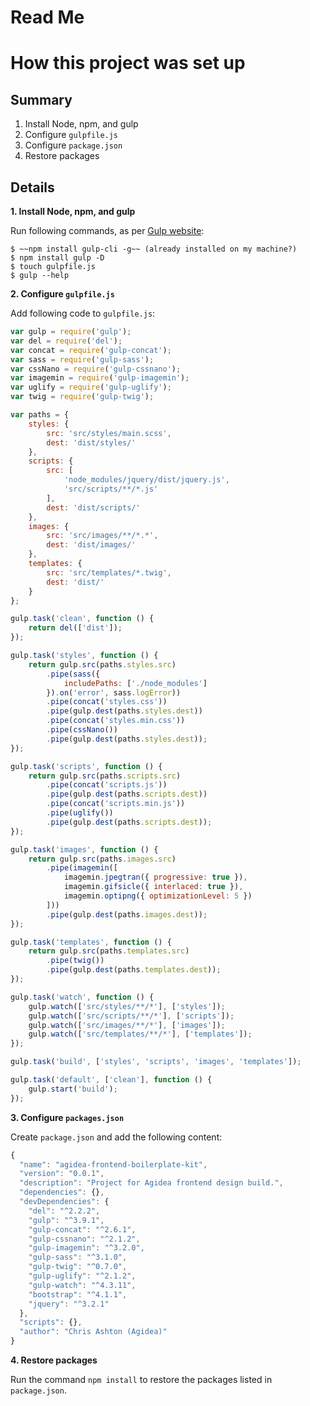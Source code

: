 # Read Me

# How this project was set up

## Summary
1. Install Node, npm, and gulp
2. Configure `gulpfile.js`
3. Configure `package.json`
4. Restore packages

## Details

**1. Install Node, npm, and gulp**

 Run following commands, as per [Gulp website](https://gulpjs.com):
```
$ ~~npm install gulp-cli -g~~ (already installed on my machine?)
$ npm install gulp -D
$ touch gulpfile.js
$ gulp --help
```

**2. Configure `gulpfile.js`**

Add following code to `gulpfile.js`:

```javascript
var gulp = require('gulp');
var del = require('del');
var concat = require('gulp-concat');
var sass = require('gulp-sass');
var cssNano = require('gulp-cssnano');
var imagemin = require('gulp-imagemin');
var uglify = require('gulp-uglify');
var twig = require('gulp-twig');

var paths = {
    styles: {
        src: 'src/styles/main.scss',
        dest: 'dist/styles/'
    },
    scripts: {
        src: [
            'node_modules/jquery/dist/jquery.js',
            'src/scripts/**/*.js'
        ],
        dest: 'dist/scripts/'
    },
    images: {
        src: 'src/images/**/*.*',
        dest: 'dist/images/'
    },
    templates: {
        src: 'src/templates/*.twig',
        dest: 'dist/'
    }
};

gulp.task('clean', function () {
    return del(['dist']);
});

gulp.task('styles', function () {
    return gulp.src(paths.styles.src)
        .pipe(sass({
            includePaths: ['./node_modules']
        }).on('error', sass.logError))
        .pipe(concat('styles.css'))
        .pipe(gulp.dest(paths.styles.dest))
        .pipe(concat('styles.min.css'))
        .pipe(cssNano())
        .pipe(gulp.dest(paths.styles.dest));
});

gulp.task('scripts', function () {
    return gulp.src(paths.scripts.src)
        .pipe(concat('scripts.js'))
        .pipe(gulp.dest(paths.scripts.dest))
        .pipe(concat('scripts.min.js'))
        .pipe(uglify())
        .pipe(gulp.dest(paths.scripts.dest));
});

gulp.task('images', function () {
    return gulp.src(paths.images.src)
        .pipe(imagemin([
            imagemin.jpegtran({ progressive: true }),
            imagemin.gifsicle({ interlaced: true }),
            imagemin.optipng({ optimizationLevel: 5 })
        ]))
        .pipe(gulp.dest(paths.images.dest));
});

gulp.task('templates', function () {
    return gulp.src(paths.templates.src)
        .pipe(twig())
        .pipe(gulp.dest(paths.templates.dest));
});

gulp.task('watch', function () {
    gulp.watch(['src/styles/**/*'], ['styles']);
    gulp.watch(['src/scripts/**/*'], ['scripts']);
    gulp.watch(['src/images/**/*'], ['images']);
    gulp.watch(['src/templates/**/*'], ['templates']);
});

gulp.task('build', ['styles', 'scripts', 'images', 'templates']);

gulp.task('default', ['clean'], function () {
    gulp.start('build');
});
```

**3. Configure `packages.json`**

Create `package.json` and add the following content:

```javascript
{
  "name": "agidea-frontend-boilerplate-kit",
  "version": "0.0.1",
  "description": "Project for Agidea frontend design build.",
  "dependencies": {},
  "devDependencies": {
    "del": "^2.2.2",
    "gulp": "^3.9.1",
    "gulp-concat": "^2.6.1",
    "gulp-cssnano": "^2.1.2",
    "gulp-imagemin": "^3.2.0",
    "gulp-sass": "^3.1.0",
    "gulp-twig": "^0.7.0",
    "gulp-uglify": "^2.1.2",
    "gulp-watch": "^4.3.11",
    "bootstrap": "^4.1.1",
    "jquery": "^3.2.1"
  },
  "scripts": {},
  "author": "Chris Ashton (Agidea)"
}
```

**4. Restore packages**

Run the command `npm install` to restore the packages listed in `package.json`.